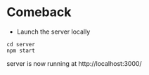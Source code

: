 # Comeback

- Launch the server locally

```
cd server
npm start
```

server is now running at http://localhost:3000/
